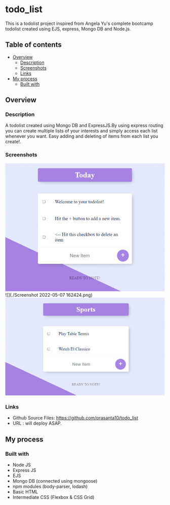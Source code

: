 # todo_list
This is a todolist project inspired from Angela Yu's complete bootcamp todolist created using EJS, express, Mongo DB and Node.js.

## Table of contents

- [Overview](#overview)
  - [Description](#description)
  - [Screenshots](#screenshots)
  - [Links](#links)
- [My process](#my-process)
  - [Built with](#built-with)

## Overview

### Description

A todolist created using Mongo DB and ExpressJS.By using express routing you can create multiple lists of your interests and simply access each list whenever you want. Easy adding and deleting of items from each list you create!. 

### Screenshots
![](./home.png)
![](./Screenshot 2022-05-07 162424.png)
![](./sports.png)


### Links

- Github Source Files: https://github.com/prasanta10/todo_list
- URL : will deploy ASAP.

## My process

### Built with

- Node JS
- Express JS
- EJS
- Mongo DB (connected using mongoose) 
- npm modules (body-parser, lodash)
- Basic HTML
- Intermediate CSS (Flexbox & CSS Grid)
